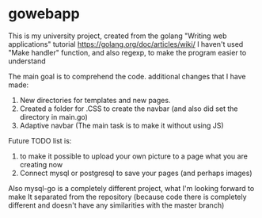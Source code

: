 # gowebapp
This is my university project, created from the golang "Writing web applications" tutorial https://golang.org/doc/articles/wiki/
I haven't used "Make handler" function, and also regexp, to make the program easier to understand



The main goal is to comprehend the code.
additional changes that I have made:
1. New directories for templates and new pages.
2. Created a folder for .CSS to create the navbar (and also did set the directory in main.go)
3. Adaptive navbar (The main task is to make it without using JS)

Future TODO list is:
1. to make it possible to upload your own picture to a page what you are creating now
2. Connect mysql or postgresql to save your pages (and perhaps images)


Also mysql-go is a completely different project, what I'm looking forward to make It separated from the repository (because code there is completely different and doesn't have any similarities with the master branch)

